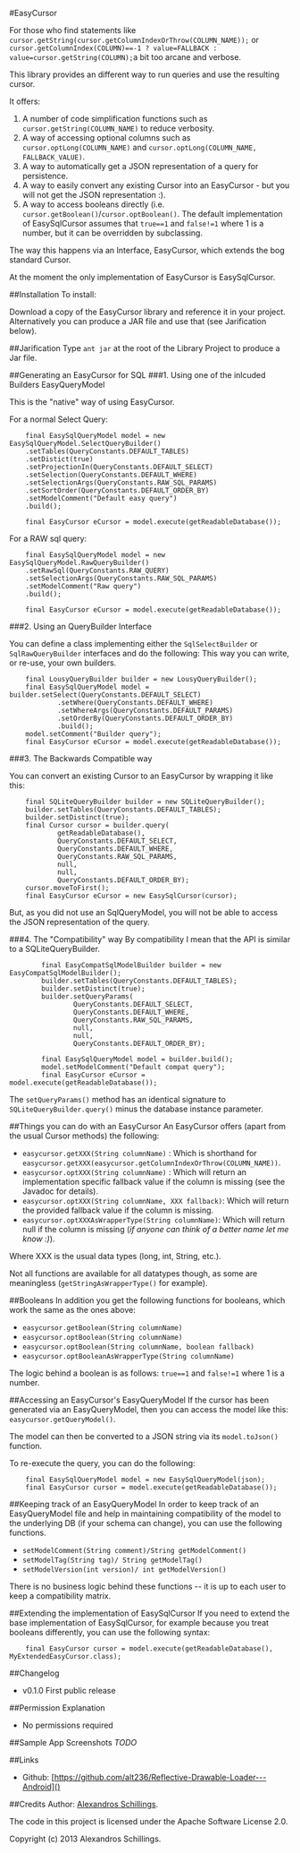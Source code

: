 #EasyCursor

For those who find statements like `cursor.getString(cursor.getColumnIndexOrThrow(COLUMN_NAME));` or `cursor.getColumnIndex(COLUMN)==-1 ? value=FALLBACK : value=cursor.getString(COLUMN);`a bit too arcane and verbose.

This library provides an different way to run queries and use the resulting cursor.

It offers:

1. A number of code simplification functions such as `cursor.getString(COLUMN_NAME)` to reduce verbosity.
2. A way of accessing optional columns such as `cursor.optLong(COLUMN_NAME)` and `cursor.optLong(COLUMN_NAME, FALLBACK_VALUE)`.
3. A way to automatically get a JSON representation of a query for persistence.
4. A way to easily convert any existing Cursor into an EasyCursor - but you will not get the JSON representation :).
5. A way to access booleans directly (i.e. `cursor.getBoolean()`/`cursor.optBoolean()`. The default implementation of EasySqlCursor assumes that `true==1` and `false!=1` where 1 is a number, but it can be overridden by subclassing.

The way this happens via an Interface, EasyCursor, which extends the bog standard Cursor.

At the moment the only implementation of EasyCursor is EasySqlCursor.

##Installation
To install:

Download a copy of the EasyCursor library and reference it in your project. 
Alternatively you can produce a JAR file and use that (see Jarification below).

##Jarification
Type `ant jar` at the root of the Library Project to produce a Jar file.

##Generating an EasyCursor for SQL
###1. Using one of the inlcuded Builders EasyQueryModel

This is the "native" way of using EasyCursor.

For a normal Select Query:
```
    final EasySqlQueryModel model = new EasySqlQueryModel.SelectQueryBuilder()
    .setTables(QueryConstants.DEFAULT_TABLES)
    .setDistict(true)
    .setProjectionIn(QueryConstants.DEFAULT_SELECT)
    .setSelection(QueryConstants.DEFAULT_WHERE)
    .setSelectionArgs(QueryConstants.RAW_SQL_PARAMS)
    .setSortOrder(QueryConstants.DEFAULT_ORDER_BY)
    .setModelComment("Default easy query")
    .build();
    
    final EasyCursor eCursor = model.execute(getReadableDatabase());
```

For a RAW sql query:
```
    final EasySqlQueryModel model = new EasySqlQueryModel.RawQueryBuilder()
    .setRawSql(QueryConstants.RAW_QUERY)
    .setSelectionArgs(QueryConstants.RAW_SQL_PARAMS)
    .setModelComment("Raw query")
    .build();
    
    final EasyCursor eCursor = model.execute(getReadableDatabase());
```
###2. Using an QueryBuilder Interface

You can define a class implementing either the `SqlSelectBuilder` or `SqlRawQueryBuilder` interfaces and do the following:
This way you can write, or re-use, your own builders.

```
    final LousyQueryBuilder builder = new LousyQueryBuilder();
    final EasySqlQueryModel model = builder.setSelect(QueryConstants.DEFAULT_SELECT)
    		.setWhere(QueryConstants.DEFAULT_WHERE)
    		.setWhereArgs(QueryConstants.DEFAULT_PARAMS)
    		.setOrderBy(QueryConstants.DEFAULT_ORDER_BY)
    		.build();
    model.setComment("Builder query");
    final EasyCursor eCursor = model.execute(getReadableDatabase());
```
###3. The Backwards Compatible way

You can convert an existing Cursor to an EasyCursor by wrapping it like this:

```
    final SQLiteQueryBuilder builder = new SQLiteQueryBuilder();
    builder.setTables(QueryConstants.DEFAULT_TABLES);
    builder.setDistinct(true);
    final Cursor cursor = builder.query(
    		getReadableDatabase(),
    		QueryConstants.DEFAULT_SELECT,
    		QueryConstants.DEFAULT_WHERE,
    		QueryConstants.RAW_SQL_PARAMS,
    		null,
    		null,
    		QueryConstants.DEFAULT_ORDER_BY);
    cursor.moveToFirst();
    final EasyCursor eCursor = new EasySqlCursor(cursor);
```

But, as you did not use an SqlQueryModel, you will not be able to access the JSON representation of the query.

###4. The "Compatibility" way
By compatibility I mean that the API is similar to a SQLiteQueryBuilder.

```
		final EasyCompatSqlModelBuilder builder = new EasyCompatSqlModelBuilder();
		builder.setTables(QueryConstants.DEFAULT_TABLES);
		builder.setDistinct(true);
		builder.setQueryParams(
				QueryConstants.DEFAULT_SELECT,
				QueryConstants.DEFAULT_WHERE,
				QueryConstants.RAW_SQL_PARAMS,
				null,
				null,
				QueryConstants.DEFAULT_ORDER_BY);

		final EasySqlQueryModel model = builder.build();
		model.setModelComment("Default compat query");
		final EasyCursor eCursor = model.execute(getReadableDatabase());
```

The `setQueryParams()` method has an identical signature to `SQLiteQueryBuilder.query()` minus the database instance parameter.

##Things you can do with an EasyCursor
An EasyCursor offers (apart from the usual Cursor methods) the following:

* `easycursor.getXXX(String columnName)` : Which is shorthand for `easycursor.getXXX(easycursor.getColumnIndexOrThrow(COLUMN_NAME))`.
* `easycursor.optXXX(String columnName)` : Which will return an implementation specific fallback value if the column is missing (see the Javadoc for details).
* `easycursor.optXXX(String columnName, XXX fallback)`: Which will return the provided fallback value if the column is missing.
* `easycursor.optXXXAsWrapperType(String columnName)`: Which will return null if the column is missing (_if anyone can think of a better name let me know :)_).

Where XXX is the usual data types (long, int, String, etc.). 

Not all functions are available for all datatypes though, as some are meaningless (`getStringAsWrapperType()` for example).

##Booleans
In addition you get the following functions for booleans, which work the same as the ones above:

* `easycursor.getBoolean(String columnName)`
* `easycursor.optBoolean(String columnName)`
* `easycursor.optBoolean(String columnName, boolean fallback)`
* `easycursor.optBooleanAsWrapperType(String columnName)`

The logic behind a boolean is as follows: `true==1` and `false!=1` where 1 is a number.

##Accessing an EasyCursor's EasyQueryModel
If the cursor has been generated via an EasyQueryModel, then you can access the model like this: `easycursor.getQueryModel()`.

The model can then be converted to a JSON string via its `model.toJson()` function.

To re-execute the query, you can do the following:
```
    final EasySqlQueryModel model = new EasySqlQueryModel(json);
    final EasyCursor cursor = model.execute(getReadableDatabase());
```

##Keeping track of an EasyQueryModel
In order to keep track of an EasyQueryModel file and help in maintaining compatibility of the model to the underlying DB (if your schema can change), you can use the following functions.

* `setModelComment(String comment)/String getModelComment()`
* `setModelTag(String tag)/ String getModelTag()`
* `setModelVersion(int version)/ int getModelVersion()`

There is no business logic behind these functions -- it is up to each user to keep a compatibility matrix.

##Extending the implementation of EasySqlCursor
If you need to extend the base implementation of EasySqlCursor, for example because you treat booleans differently, you can use the following syntax:

```
    final EasyCursor cursor = model.execute(getReadableDatabase(), MyExtendedEasyCursor.class);
```

##Changelog
* v0.1.0 First public release

##Permission Explanation
* No permissions required
	
##Sample App Screenshots
*TODO*

##Links
* Github: [https://github.com/alt236/Reflective-Drawable-Loader---Android]()

##Credits
Author: [Alexandros Schillings](https://github.com/alt236).

The code in this project is licensed under the Apache Software License 2.0.

Copyright (c) 2013 Alexandros Schillings.

